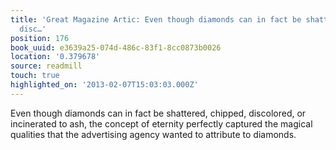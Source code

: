 ```yaml
---
title: 'Great Magazine Artic: Even though diamonds can in fact be shattered, chipped,
  disc…'
position: 176
book_uuid: e3639a25-074d-486c-83f1-8cc0873b0026
location: '0.379678'
source: readmill
touch: true
highlighted_on: '2013-02-07T15:03:03.000Z'
---
```


Even though diamonds can in fact be shattered, chipped, discolored, or incinerated to ash, the concept of eternity perfectly captured the magical qualities that the advertising agency wanted to attribute to diamonds.